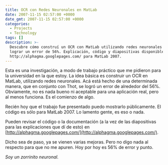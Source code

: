 ```yaml
---
title: OCR con Redes Neuronales en MatLab
date: 2007-11-15 02:57:00 +0000
date_gmt: 2007-11-15 02:57:00 +0000
categories:
  - Projects
  - Technology
tags: []
description: >-
  Descubre cómo construí un OCR con MatLab utilizando redes neuronales para
  lograr un error de 56%. Explicación, código y diapositivas disponibles en
  http://alphagma.googlepages.com/ para MatLab 2007.
---
```



Esta es una investigación, a modo de trabajo práctico que me pidieron para la universidad en la que estoy. La idea básica es construir un OCR en MatLab, utilizando redes neuronales. Acá está hecho de una determinada manera, que en conjunto con Thot, se logró un error de alrededor del 56%. Obviamente, no es nada bueno ni aceptable para una aplicación real, pero al menos funciona. Es el comienzo de algo.

Recién hoy que el trabajo fue presentado puedo mostrarlo públicamente. El código es sólo para MatLab 2007. Lo lamento gente, es eso o nada.

Pueden revisar el código o la documentación (a la vez de las diapositivas para las explicaciones que dí de esto) en [http://alphagma.googlepages.com/](http://alphagma.googlepages.com/).

Dicho sea de paso, ya se vienen varias mejoras. Pero no digo nada al respecto para que no me apuren. Hoy por hoy es 56% de error y punto.

_Soy un zorrinito neuronal._

